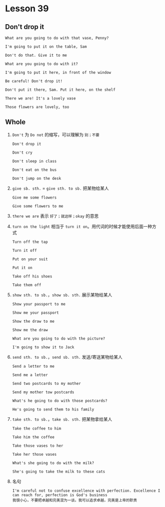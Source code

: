 # Lesson 39

## Don't drop it

```
What are you going to do with that vase, Penny?

I'm going to put it on the table, Sam

Don't do that. Give it to me

What are you going to do with it?

I'm going to put it here, in front of the window

Be careful! Don't drop it!

Don't put it there, Sam. Put it here, on the shelf

There we are! It's a lovely vase

Those flowers are lovely, too
```

## Whole

1. `Don't` 为 `Do not` 的缩写，可以理解为 `别；不要`

   ```
   Don't drop it

   Don't cry

   Don't sleep in class

   Don't eat on the bus

   Don't jump on the desk
   ```

2. `give sb. sth.` = `give sth. to sb.` 把某物给某人

   ```
   Give me some flowers

   Give some flowers to me
   ```

3. `there we are` 表示 `好了；就这样；okay` 的意思

4. `turn on the light` 相当于 `turn it on`。用代词的时候才能使用后面一种方式

   ```
   Turn off the tap

   Turn it off

   Put on your suit

   Put it on

   Take off his shoes

   Take them off
   ```

5. `show sth. to sb.`，`show sb. sth.` 展示某物给某人

   ```
   Show your passport to me

   Show me your passport

   Show the draw to me

   Show me the draw

   What are you going to do with the picture?

   I'm going to show it to Jack
   ```

6. `send sth. to sb.`，`send sb. sth.` 发送/寄送某物给某人

   ```
   Send a letter to me

   Send me a letter

   Send two postcards to my mother

   Send my mother tow postcards

   What's he going to do with those postcards?

   He's going to send them to his family
   ```

7. `take sth. to sb.`，`take sb. sth.` 把某物拿给某人

   ```
   Take the coffee to him

   Take him the coffee

   Take those vases to her

   Take her those vases

   What's she going to do with the milk?

   She's going to take the milk to these cats
   ```

8. 名句

   ```
   I'm careful not to confuse excellence with perfection. Excellence I can reach for, perfection is God's business
   我很小心，不要把卓越和完美混为一谈。我可以追求卓越，完美是上帝的职责
   ```
